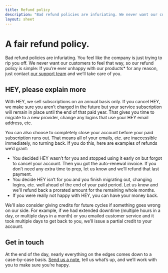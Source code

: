 ```yaml
---
title: Refund policy
description: "Bad refund policies are infuriating. We never want our customers to feel that way, so our refund policy is simple: If you’re ever unhappy with our products for any reason, we’ll take care of you."
layout: sheet
---
```


[support]: https://hey.com/support

# A fair refund policy.

Bad refund policies are infuriating. You feel like the company is just trying to rip you off. We never want our customers to feel that way, so our refund policy is simple: If you’re ever unhappy with our products* for any reason, just contact [our support team][support] and we’ll take care of you.

## HEY, please explain more

With HEY, we sell subscriptions on an annual basis only. If you cancel HEY, we make sure you aren’t charged in the future but your service subscription will remain in place until the end of that paid year. That gives you time to migrate to a new provider, change any logins that use your HEY email address, etc.

You can also choose to completely close your account before your paid subscription runs out. That means all of your emails, etc. are inaccessible immediately, no turning back. If you do this, here are examples of refunds we’d grant:

- You decided HEY wasn’t for you and stopped using it early on but forgot to cancel your account. Then you got the auto-renewal invoice. If you don’t need any extra time to prep, let us know and we’ll refund that last payment.
- You decide HEY isn’t for you and you finish migrating out, changing logins, etc. well ahead of the end of your paid period. Let us know and we’ll refund back a prorated amount for the remaining whole months.
- If you were really not happy with HEY, you can have your money back.

We’ll also consider giving credits for future cycles if something goes wrong on our side. For example, if we had extended downtime (multiple hours in a day, or multiple days in a month) or you emailed customer service and it took multiple days to get back to you, we’ll issue a partial credit to your account.

## Get in touch

At the end of the day, nearly everything on the edges comes down to a case-by-case basis. [Send us a note][support], tell us what’s up, and we’ll work with you to make sure you’re happy.
